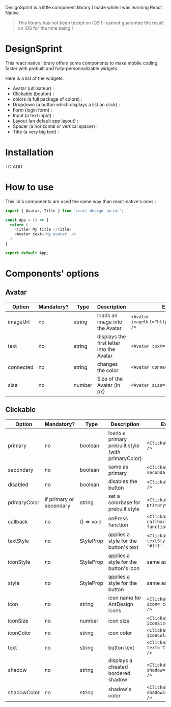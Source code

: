 DesignSprint is a little component library I made while I was learning React Native.
> This library has not been tested on IOS ! I cannot guarantee the result on IOS for the time being !

# DesignSprint
This react native library offers some components to make mobile coding faster with prebuilt and fully-personnalizable widgets.

Here is a list of the widgets:
- Avatar (utilisateur) :
- Clickable (bouton) :
- colors (a full package of colors) :
- Dropdown (a button which displays a list on click) :
- Form (login form) :
- Input (a text input) :
- Layout (an default app layout) :
- Spacer (a horizontal or vertical spacer) :
- Title (a very big text) :

# Installation

TO ADD

# How to use
This lib's components are used the same way than react-native's ones :
```js
import { Avatar, Title } from 'react-design-sprint';

const App = () => {
  return (
    <Title> My title </Title>
    <Avatar text='My avatar' />
  )
}

export default App;
```

# Components' options
## Avatar
| Option | Mandatory? | Type | Description | Example | Default |
| --- | --- | --- | --- | --- | --- |
| imageUrl | no | string | loads an image into the Avatar | `<Avatar imageUrl="https://www.image.com" />` | 'none' |
| text | no | string | displays the first letter into the Avatar | `<Avatar text="Evan" />` | 'user' |
| connected | no | string | changes the color | `<Avatar connected="connected" />` | 'none' |
| size | no | number | Size of the Avatar (in px) | `<Avatar size={140} />` | 100 |

## Clickable
| Option | Mandatory? | Type | Description | Example | Default |
| --- | --- | --- | --- | --- | --- |
| primary | no | boolean | loads a primary prebuilt style (with primaryColor) | `<Clickable primary />` | false |
| secondary | no | boolean | same as primary | `<Clickable secondary />` | false |
| disabled | no | boolean | disables the button | `<Clickable disabled />` | false |
| primaryColor | if primary or secondary | string | set a colorbase for prebuilt style | `<Clickable primaryColor='#000'` | colors.red700 |
| callback | no | () => void | onPress function | `<Clickable callback={() => function()} />` | console.log('You clicked here !') |
| textStyle | no | StyleProp<TextStyle> | applies a style for the button's text | `<Clickable textStyle={{ color: '#fff' }} />` | { } |
| iconStyle | no | StyleProp<TextStyle> | applies a style for the button's icon | same as textStyle | { } |
| style | no | StyleProp<ViewStyle> | applies a style for the button | same as textStyle | { } |
| icon | no | string | icon name for AntDesign icons | `<Clickable icon='codesquareo' />` | 'codesquareo' |
| iconSize | no | number | icon size | `<Clickable iconSize={24} />` | 24 |
| iconColor | no | string | icon color | `<Clickable iconColor='#000' />` | colors.black |
| text | no | string | button text | `<Clickable text='Click here !' />` | 'Click here' |
| shadow | no | string | displays a cheated bordered shadow | `<Clickable shadow='left-top' />` | 'none' |
| shadowColor | no | string | shadow's color | `<Clickable shadowColor='#000' />` | colors.grey60 |
